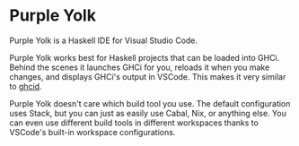 # Purple Yolk

Purple Yolk is a Haskell IDE for Visual Studio Code.

Purple Yolk works best for Haskell projects that can be loaded into GHCi.
Behind the scenes it launches GHCi for you, reloads it when you make changes,
and displays GHCi's output in VSCode. This makes it very similar to [ghcid][].

Purple Yolk doesn't care which build tool you use. The default configuration
uses Stack, but you can just as easily use Cabal, Nix, or anything else. You
can even use different build tools in different workspaces thanks to VSCode's
built-in workspace configurations.

[ghcid]: https://github.com/ndmitchell/ghcid
